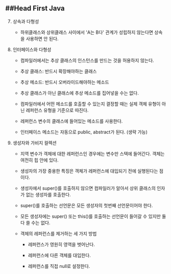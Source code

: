 
##Head First Java
---

7. 상속과 다형성

	- 하위클래스와 상위클래스 사이에서 'A는 B다' 관계가 성립하지 않는다면 상속을 사용하면 안 된다.



8. 인터페이스와 다형성

	- 컴파일러에서는 추상 클래스의 인스턴스를 만드는 것을 허용하지 않는다.

	- 추상 클래스: 반드시 확장해야하는 클래스

	- 추상 메소드: 반드시 오버라이드해야하는 메소드

	- 추상 클래스가 아닌 클래스에 추상 메소드를 집어넣을 수는 없다.

	- 컴파일러에서 어떤 메소드를 호출할 수 있는지 결정할 때는 실제 객체 유형이 아닌 레퍼런스 유형을 기준으로 따진다.

	- 레퍼런스 변수의 클래스에 들어있는 메소드를 사용한다.

	- 인터페이스 메소드는 자동으로 public, abstract가 된다. (생략 가능)



9. 생성자와 가비지 컬렉션

	- 지역 변수가 객체에 대한 레퍼런스인 경우에는 변수만 스택에 들어간다. 객체는 여전히 힙 안에 있다.

	- 생성자의 가장 중용한 특징은 객체가 레퍼런스에 대입되기 전에 실행된다는 점이다.

	- 생성자에서 super()를 호출하지 않으면 컴파일러가 알아서 상위 클래스의 인자가 없는 생성자를 호출한다.

	- super()를 호출하는 선언문은 모든 생성자의 첫번째 선언문이어야 한다.

	- 모든 생성자에는 super() 또는 this()를 호출하는 선언문이 들어갈 수 있지만 둘 다 쓸 수는 없다.

	- 객체의 레퍼런스를 제거하는 세 가지 방법

		- 레퍼런스가 영원히 영역을 벗어난다.

		- 레퍼런스에 다른 객체를 대입한다.

		- 레퍼런스를 직접 null로 설정한다. 
